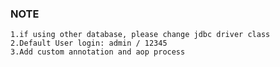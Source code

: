 ### NOTE
	1.if using other database, please change jdbc driver class
	2.Default User login: admin / 12345
	3.Add custom annotation and aop process